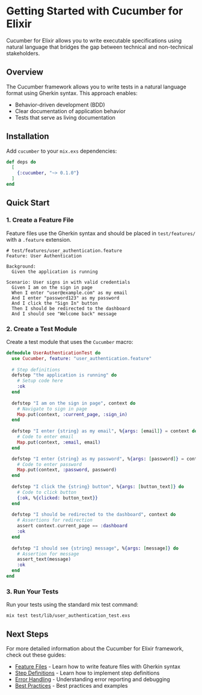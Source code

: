 # Getting Started with Cucumber for Elixir

Cucumber for Elixir allows you to write executable specifications using natural language that bridges the gap between technical and non-technical stakeholders.

## Overview

The Cucumber framework allows you to write tests in a natural language format using Gherkin syntax. This approach enables:

- Behavior-driven development (BDD)
- Clear documentation of application behavior
- Tests that serve as living documentation

## Installation

Add `cucumber` to your `mix.exs` dependencies:

```elixir
def deps do
  [
    {:cucumber, "~> 0.1.0"}
  ]
end
```

## Quick Start

### 1. Create a Feature File

Feature files use the Gherkin syntax and should be placed in `test/features/` with a `.feature` extension.

```gherkin
# test/features/user_authentication.feature
Feature: User Authentication

Background:
  Given the application is running

Scenario: User signs in with valid credentials
  Given I am on the sign in page
  When I enter "user@example.com" as my email
  And I enter "password123" as my password
  And I click the "Sign In" button
  Then I should be redirected to the dashboard
  And I should see "Welcome back" message
```

### 2. Create a Test Module

Create a test module that uses the `Cucumber` macro:

```elixir
defmodule UserAuthenticationTest do
  use Cucumber, feature: "user_authentication.feature"
  
  # Step definitions
  defstep "the application is running" do
    # Setup code here
    :ok
  end
  
  defstep "I am on the sign in page", context do
    # Navigate to sign in page
    Map.put(context, :current_page, :sign_in)
  end
  
  defstep "I enter {string} as my email", %{args: [email]} = context do
    # Code to enter email
    Map.put(context, :email, email)
  end

  defstep "I enter {string} as my password", %{args: [password]} = context do
    # Code to enter password
    Map.put(context, :password, password)
  end
  
  defstep "I click the {string} button", %{args: [button_text]} do
    # Code to click button
    {:ok, %{clicked: button_text}}
  end
  
  defstep "I should be redirected to the dashboard", context do
    # Assertions for redirection
    assert context.current_page == :dashboard
    :ok
  end
  
  defstep "I should see {string} message", %{args: [message]} do
    # Assertion for message
    assert_text(message)
    :ok
  end
end
```

### 3. Run Your Tests

Run your tests using the standard mix test command:

```
mix test test/lib/user_authentication_test.exs
```

## Next Steps

For more detailed information about the Cucumber for Elixir framework, check out these guides:

- [Feature Files](./feature_files.md) - Learn how to write feature files with Gherkin syntax
- [Step Definitions](./step_definitions.md) - Learn how to implement step definitions
- [Error Handling](./error_handling.md) - Understanding error reporting and debugging
- [Best Practices](./best_practices.md) - Best practices and examples